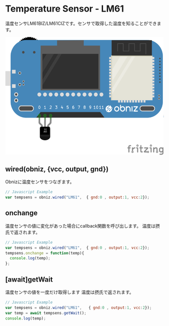 # Temperature Sensor - LM61

温度センサLM61BIZ/LM61CIZです。センサで取得した温度を知ることができます。





![photo of AnalogTemperatureSensor](./wired.png)



## wired(obniz, {vcc, output, gnd})
Obnizに温度センサをつなぎます。
```javascript
// Javascript Example
var tempsens = obniz.wired("LM61",  { gnd:0 , output:1, vcc:2});
```

## onchange
温度センサの値に変化があった場合にcallback関数を呼び出します。
温度は摂氏で返されます。
```javascript
// Javascript Example
var tempsens = obniz.wired("LM61",  { gnd:0 , output:1, vcc:2});
tempsens.onchange = function(temp){
  console.log(temp);
};
```


## [await]getWait

温度センサの値を一度だけ取得します
温度は摂氏で返されます。

```javascript
// Javascript Example
var tempsens = obniz.wired("LM61",   { gnd:0 , output:1, vcc:2});
var temp = await tempsens.getWait();
console.log(temp);
```
 